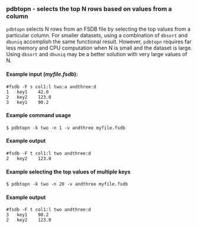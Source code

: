 ### pdbtopn - selects the top N rows based on values from a column

`pdbtopn` selects N rows from an FSDB file by selecting the top values
from a particular column.  For smaller datasets, using a combination
of `dbsort` and `dbuniq` accomplish the same functional result.
However, `pdbtopn` requires far less memory and CPU computation when N
is small and the dataset is large.  Using `dbsort` and `dbuniq` may be
a better solution with very large values of N.

#### Example input (*myfile.fsdb*):

```
#fsdb -F s col1:l two:a andthree:d
1	key1	42.0
2	key2	123.0
3	key1    90.2
```

#### Example command usage

```
$ pdbtopn -k two -n 1 -v andthree myfile.fsdb
```

#### Example output

```
#fsdb -F t col1:l two andthree:d
2	key2	123.0
```

#### Example selecting the top values of multiple keys

```
$ pdbtopn -k two -n 20 -v andthree myfile.fsdb
```
#### Example output


```
#fsdb -F t col1:l two andthree:d
3	key1	90.2
2	key2	123.0
```
